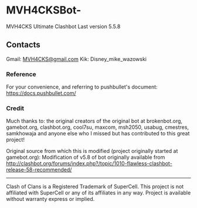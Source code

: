 # MVH4CKSBot-
MVH4CKS Ultimate Clashbot
Last version 5.5.8

## Contacts
Gmail: MVH4CKS@gmail.com
Kik: Disney_mike_wazowski

### Reference
For your convenience, and referring to pushbullet's document:
https://docs.pushbullet.com/

### Credit
Much thanks to: the original creators of the original bot at brokenbot.org, gamebot.org, clashbot.org, cool7su, maxcom, msh2050, usabug, cmestres, samkhowaja and anyone else who I missed but has contributed to this great project!

Original source from which this is modified (project originally started at gamebot.org):
Modification of v5.8 of bot originally available from http://clashbot.org/forums/index.php?/topic/1010-flawless-clashbot-release-58-recommended/

----------
Clash of Clans is a Registered Trademark of SuperCell. This project is not affiliated with SuperCell or any of its affiliates in any way. Project is available without warranty express or implied.
